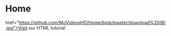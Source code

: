 # Home
href="https://github.com/MJVideosHD/Home/blob/master/download%20(8).jpg">Visit our HTML tutorial</a></p>

